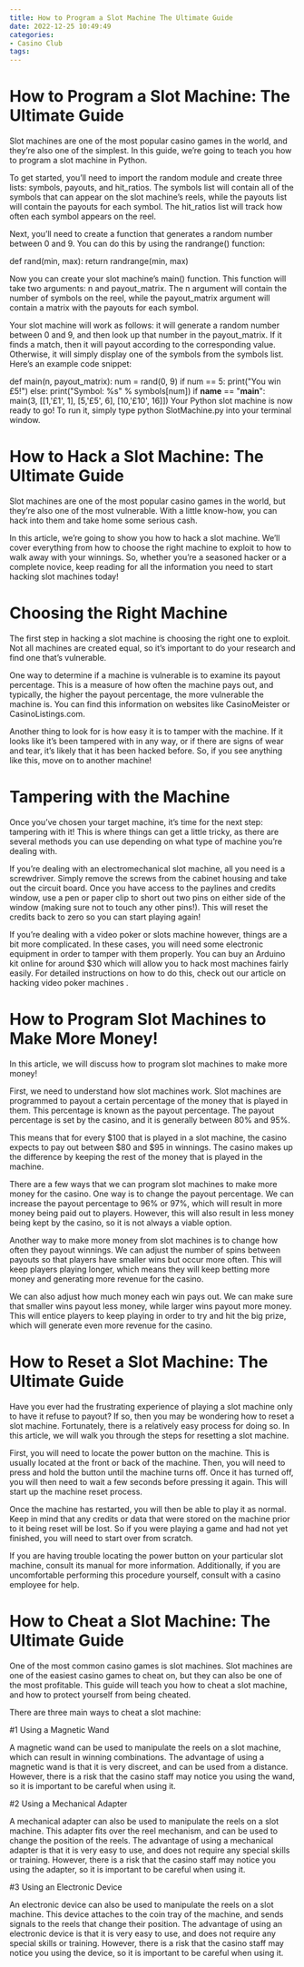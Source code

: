 ```yaml
---
title: How to Program a Slot Machine The Ultimate Guide
date: 2022-12-25 10:49:49
categories:
- Casino Club
tags:
---
```



#  How to Program a Slot Machine: The Ultimate Guide

Slot machines are one of the most popular casino games in the world, and they’re also one of the simplest. In this guide, we’re going to teach you how to program a slot machine in Python.

To get started, you’ll need to import the random module and create three lists: symbols, payouts, and hit_ratios. The symbols list will contain all of the symbols that can appear on the slot machine’s reels, while the payouts list will contain the payouts for each symbol. The hit_ratios list will track how often each symbol appears on the reel.

Next, you’ll need to create a function that generates a random number between 0 and 9. You can do this by using the randrange() function:

def rand(min, max): return randrange(min, max)

Now you can create your slot machine’s main() function. This function will take two arguments: n and payout_matrix. The n argument will contain the number of symbols on the reel, while the payout_matrix argument will contain a matrix with the payouts for each symbol.

Your slot machine will work as follows: it will generate a random number between 0 and 9, and then look up that number in the payout_matrix. If it finds a match, then it will payout according to the corresponding value. Otherwise, it will simply display one of the symbols from the symbols list. Here’s an example code snippet:

def main(n, payout_matrix): num = rand(0, 9) if num == 5: print("You win £5!") else: print("Symbol: %s" % symbols[num]) if __name__ == "__main__": main(3, [[1,'£1', 1], [5,'£5', 6], [10,'£10', 16]])
    Your Python slot machine is now ready to go! To run it, simply type python SlotMachine.py into your terminal window.

#  How to Hack a Slot Machine: The Ultimate Guide

Slot machines are one of the most popular casino games in the world, but they’re also one of the most vulnerable. With a little know-how, you can hack into them and take home some serious cash.

In this article, we’re going to show you how to hack a slot machine. We’ll cover everything from how to choose the right machine to exploit to how to walk away with your winnings. So, whether you’re a seasoned hacker or a complete novice, keep reading for all the information you need to start hacking slot machines today!

# Choosing the Right Machine

The first step in hacking a slot machine is choosing the right one to exploit. Not all machines are created equal, so it’s important to do your research and find one that’s vulnerable.

One way to determine if a machine is vulnerable is to examine its payout percentage. This is a measure of how often the machine pays out, and typically, the higher the payout percentage, the more vulnerable the machine is. You can find this information on websites like CasinoMeister or CasinoListings.com.

Another thing to look for is how easy it is to tamper with the machine. If it looks like it’s been tampered with in any way, or if there are signs of wear and tear, it’s likely that it has been hacked before. So, if you see anything like this, move on to another machine!

# Tampering with the Machine

Once you’ve chosen your target machine, it’s time for the next step: tampering with it! This is where things can get a little tricky, as there are several methods you can use depending on what type of machine you’re dealing with.

If you’re dealing with an electromechanical slot machine, all you need is a screwdriver. Simply remove the screws from the cabinet housing and take out the circuit board. Once you have access to the paylines and credits window, use a pen or paper clip to short out two pins on either side of the window (making sure not to touch any other pins!). This will reset the credits back to zero so you can start playing again!

If you’re dealing with a video poker or slots machine however, things are a bit more complicated. In these cases, you will need some electronic equipment in order to tamper with them properly. You can buy an Arduino kit online for around $30 which will allow you to hack most machines fairly easily. For detailed instructions on how to do this, check out our article on hacking video poker machines .





#  How to Program Slot Machines to Make More Money!

In this article, we will discuss how to program slot machines to make more money!

First, we need to understand how slot machines work. Slot machines are programmed to payout a certain percentage of the money that is played in them. This percentage is known as the payout percentage. The payout percentage is set by the casino, and it is generally between 80% and 95%.

This means that for every $100 that is played in a slot machine, the casino expects to pay out between $80 and $95 in winnings. The casino makes up the difference by keeping the rest of the money that is played in the machine.

There are a few ways that we can program slot machines to make more money for the casino. One way is to change the payout percentage. We can increase the payout percentage to 96% or 97%, which will result in more money being paid out to players. However, this will also result in less money being kept by the casino, so it is not always a viable option.

Another way to make more money from slot machines is to change how often they payout winnings. We can adjust the number of spins between payouts so that players have smaller wins but occur more often. This will keep players playing longer, which means they will keep betting more money and generating more revenue for the casino.

We can also adjust how much money each win pays out. We can make sure that smaller wins payout less money, while larger wins payout more money. This will entice players to keep playing in order to try and hit the big prize, which will generate even more revenue for the casino.

#  How to Reset a Slot Machine: The Ultimate Guide

Have you ever had the frustrating experience of playing a slot machine only to have it refuse to payout? If so, then you may be wondering how to reset a slot machine. Fortunately, there is a relatively easy process for doing so. In this article, we will walk you through the steps for resetting a slot machine.

First, you will need to locate the power button on the machine. This is usually located at the front or back of the machine. Then, you will need to press and hold the button until the machine turns off. Once it has turned off, you will then need to wait a few seconds before pressing it again. This will start up the machine reset process.

Once the machine has restarted, you will then be able to play it as normal. Keep in mind that any credits or data that were stored on the machine prior to it being reset will be lost. So if you were playing a game and had not yet finished, you will need to start over from scratch.

If you are having trouble locating the power button on your particular slot machine, consult its manual for more information. Additionally, if you are uncomfortable performing this procedure yourself, consult with a casino employee for help.

#  How to Cheat a Slot Machine: The Ultimate Guide

One of the most common casino games is slot machines. Slot machines are one of the easiest casino games to cheat on, but they can also be one of the most profitable. This guide will teach you how to cheat a slot machine, and how to protect yourself from being cheated.

There are three main ways to cheat a slot machine:

#1 Using a Magnetic Wand

A magnetic wand can be used to manipulate the reels on a slot machine, which can result in winning combinations. The advantage of using a magnetic wand is that it is very discreet, and can be used from a distance. However, there is a risk that the casino staff may notice you using the wand, so it is important to be careful when using it.

#2 Using a Mechanical Adapter

A mechanical adapter can also be used to manipulate the reels on a slot machine. This adapter fits over the reel mechanism, and can be used to change the position of the reels. The advantage of using a mechanical adapter is that it is very easy to use, and does not require any special skills or training. However, there is a risk that the casino staff may notice you using the adapter, so it is important to be careful when using it.

#3 Using an Electronic Device

An electronic device can also be used to manipulate the reels on a slot machine. This device attaches to the coin tray of the machine, and sends signals to the reels that change their position. The advantage of using an electronic device is that it is very easy to use, and does not require any special skills or training. However, there is a risk that the casino staff may notice you using the device, so it is important to be careful when using it.